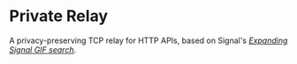 # Private Relay

A privacy-preserving TCP relay for HTTP APIs, based on Signal's [_Expanding Signal GIF search_](https://signal.org/blog/signal-and-giphy-update/).
